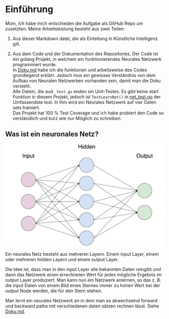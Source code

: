 
# Einführung
Moin, ich habe mich entschieden die Aufgabe als GitHub Repo um zusetzten.
Meine Arbeitsleistung besteht aus zwei Teilen:
1. Aus dieser Markdown datei, die als Einleitung in Künstliche Intelligenz gilt.
   

2. Aus dem Code und der Dokumentation des Repositories. 
   Der Code ist ein golang Projekt, in welchem ein funktionierendes Neurales Netzwerk programmiert wurde.  
   In [Doku.md](Doku.md) habe ich die funktionen und arbeitsweise des Codes grundlegend erklärt. 
   Jedoch mus ein gewisses Verständnis von dem Aufbau von Neuralen Netzwerken vorhanden sein, 
   damit man die Doku versteht.  
   Alle Datein, die aud `_test.go` enden sin Unit-Testes. 
   Es gibt keine start Funktion in diesem Projekt, jedoch ist `TestLearnNet()` in [net_test.go](net_test.go) der Umfassendste test.
   In ihm wird ein Neurales Netzwerk auf vier Daten sets trainiert.  
   Das Projekt hat 100 % Test Coverage und ich habe probiert den Code so verständlich und kurz wie nur Möglich zu schreiben.
   
## Was ist ein neuronales Netz?
   
![img.png](readmeImages/img.png)

Ein neurales Netz besteht aus mehreren Layern. 
Einem input Layer, einem oder mehreren hidden Layern und einem output Layer.  

Die Idee ist, dass man in den input Layer alle bekannten Daten reingibt 
und dann das Netzwerk einen errechneten Wert für jedes mögliche Ergebnis im output Layer produziert.
Man kann nun ein Netzwerk anlernen, so das z. B. die input Daten von einem Bild eines Sternes immer zu hohen Wert bei der
output Node werden, die für den Stern stehen.  

Man lernt ein neurales Netzwerk an in dem man es abwechselnd forward und backward paths mit verschiedenen daten sätzen rechnen lässt.
Siehe [Doku.md](Doku.md).